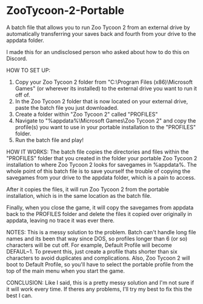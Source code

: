# ZooTycoon-2-Portable
A batch file that allows you to run Zoo Tycoon 2 from an external drive by automatically transferring your saves back and fourth from your drive to the appdata folder.

I made this for an undisclosed person who asked about how to do this on Discord.

HOW TO SET UP:

1. Copy your Zoo Tycoon 2 folder from "C:\Program Files (x86)\Microsoft Games\" (or wherever its installed) to the external drive you want to run it off of.
2. In the Zoo Tycoon 2 folder that is now located on your external drive, paste the batch file you just downloaded.
3. Create a folder within "Zoo Tycoon 2" called "PROFILES"
4. Navigate to "%appdata%\Microsoft Games\Zoo Tycoon 2\" and copy the profile(s) you want to use in your portable installation to the "PROFILES" folder.
5. Run the batch file and play!

HOW IT WORKS:
The batch file copies the directories and files within the "PROFILES" folder that you created in the folder your portable Zoo Tycoon 2 installation to where Zoo Tycoon 2 looks for savegames in %appdata%. The whole point of this batch file is to save yourself the trouble of copying the savegames from your drive to the appdata folder, which is a pain to access.

After it copies the files, it will run Zoo Tycoon 2 from the portable installation, which is in the same location as the batch file.

Finally, when you close the game, it will copy the savegames from appdata back to the PROFILES folder and delete the files it copied over originally in appdata, leaving no trace it was ever there.

NOTES:
This is a messy solution to the problem. Batch can't handle long file names and its been that way since DOS, so profiles longer than 6 (or so) characters will be cut off. For example, Default Profile will become DEFAUL~1. To prevent this, just create a profile thats shorter than six characters to avoid duplicates and complications.
Also, Zoo Tycoon 2 will boot to Default Profile, so you'll have to select the portable profile from the top of the main menu when you start the game.

CONCLUSION:
Like I said, this is a pretty messy solution and I'm not sure if it will work every time. If theres any problems, I'll try my best to fix this the best I can.
